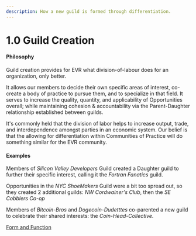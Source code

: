 ```yaml
---
description: How a new guild is formed through differentiation.
---
```


# 1.0 Guild Creation

#### Philosophy

Guild creation provides for EVR what division-of-labour does for an organization, only better.&#x20;

It allows our members to decide their own specific areas of interest, co-create a body of practice to pursue them, and to specialize in that field. It serves to increase the quality, quantity, and applicability of Opportunities overall; while maintaining cohesion & accountability via the Parent-Daughter relationship established between guilds.&#x20;

It's commonly held that the division of labor helps to increase output, trade, and interdependence  amongst parties in an economic system. Our belief is that the allowing for differentiation within Communities of Practice will do something similar for the EVR community.

#### Examples

Members of _Silicon Valley Developers_ Guild created a Daughter guild to further their specific interest, calling it the _Fortran Fanatics_ guild.

Opportunities in the _NYC ShoeMakers_ Guild were a bit too spread out, so they created 2 additional guilds: _NW Cordwainer's Club_, then the _SE Cobblers Co-op_

Members of _Bitcoin-Bros_ and _Dogecoin-Dudetttes_  co-parented a new guild to celebrate their shared interests: the _Coin-Head-Collective._

[Form and Function](../../../blue-paper/1.0-guild/1.0-guild-creation.md)
